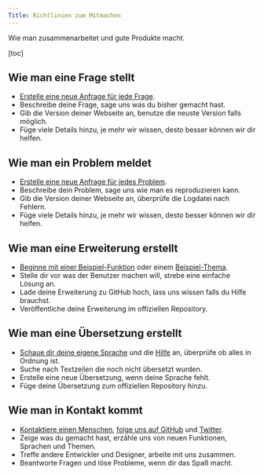 ```yaml
---
Title: Richtlinien zum Mitmachen
---
```

Wie man zusammenarbeitet und gute Produkte macht.

[toc]

## Wie man eine Frage stellt

* [Erstelle eine neue Anfrage für jede Frage](https://github.com/datenstrom/yellow/issues).
* Beschreibe deine Frage, sage uns was du bisher gemacht hast.
* Gib die Version deiner Webseite an, benutze die neuste Version falls möglich.
* Füge viele Details hinzu, je mehr wir wissen, desto besser können wir dir helfen.

## Wie man ein Problem meldet

* [Erstelle eine neue Anfrage für jedes Problem](https://github.com/datenstrom/yellow/issues).
* Beschreibe dein Problem, sage uns wie man es reproduzieren kann.
* Gib die Version deiner Webseite an, überprüfe die Logdatei nach Fehlern.
* Füge viele Details hinzu, je mehr wir wissen, desto besser können wir dir helfen.

## Wie man eine Erweiterung erstellt

* [Beginne mit einer Beispiel-Funktion](https://github.com/schulle4u/yellow-extension-helloworld) oder einem [Beispiel-Thema](https://github.com/schulle4u/yellow-extension-basic).
* Stelle dir vor was der Benutzer machen will, strebe eine einfache Lösung an.
* Lade deine Erweiterung zu GitHub hoch, lass uns wissen falls du Hilfe brauchst.
* Veröffentliche deine Erweiterung im offiziellen Repository.

## Wie man eine Übersetzung erstellt

* [Schaue dir deine eigene Sprache](https://github.com/datenstrom/yellow-extensions/blob/master/README-de.md#sprachen) und die [Hilfe](https://github.com/datenstrom/yellow-extensions/blob/master/source/help/README-de.md) an, überprüfe ob alles in Ordnung ist.
* Suche nach Textzeilen die noch nicht übersetzt wurden.
* Erstelle eine neue Übersetzung, wenn deine Sprache fehlt.
* Füge deine Übersetzung zum offiziellen Repository hinzu.

## Wie man in Kontakt kommt

* [Kontaktiere einen Menschen](https://datenstrom.se/de/contact/), [folge uns auf GitHub](https://github.com/datenstrom) und [Twitter](https://twitter.com/datendeveloper).
* Zeige was du gemacht hast, erzähle uns von neuen Funktionen, Sprachen und Themen.
* Treffe andere Entwickler und Designer, arbeite mit uns zusammen.
* Beantworte Fragen und löse Probleme, wenn dir das Spaß macht.
